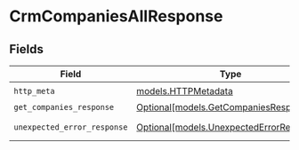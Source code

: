 # CrmCompaniesAllResponse


## Fields

| Field                                                                            | Type                                                                             | Required                                                                         | Description                                                                      |
| -------------------------------------------------------------------------------- | -------------------------------------------------------------------------------- | -------------------------------------------------------------------------------- | -------------------------------------------------------------------------------- |
| `http_meta`                                                                      | [models.HTTPMetadata](../models/httpmetadata.md)                                 | :heavy_check_mark:                                                               | N/A                                                                              |
| `get_companies_response`                                                         | [Optional[models.GetCompaniesResponse]](../models/getcompaniesresponse.md)       | :heavy_minus_sign:                                                               | Companies                                                                        |
| `unexpected_error_response`                                                      | [Optional[models.UnexpectedErrorResponse]](../models/unexpectederrorresponse.md) | :heavy_minus_sign:                                                               | Unexpected error                                                                 |